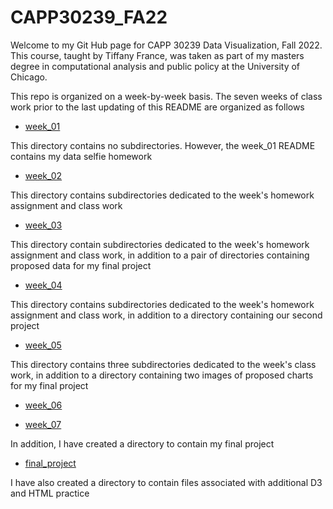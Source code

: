 # CAPP30239_FA22

Welcome to my Git Hub page for CAPP 30239 Data Visualization, Fall 2022. This course, taught by Tiffany France, was taken as part of my masters degree in computational analysis and public policy at the University of Chicago.

This repo is organized on a week-by-week basis. The seven weeks of class work prior to the last updating of this README are organized as follows

- [week_01](https://github.com/marcdloeb/CAPP30239_FA22/tree/main/week_01)

This directory contains no subdirectories. However, the week_01 README contains my data selfie homework

- [week_02](https://github.com/marcdloeb/CAPP30239_FA22/tree/main/week_02)

This directory contains subdirectories dedicated to the week's homework assignment and class work

- [week_03](https://github.com/marcdloeb/CAPP30239_FA22/tree/main/week_03)

This directory contain subdirectories dedicated to the week's homework assignment and class work, in addition to a pair of directories containing proposed data for my final project

- [week_04](https://github.com/marcdloeb/CAPP30239_FA22/tree/main/week_04)

This directory contains subdirectories dedicated to the week's homework assignment and class work, in addition to a directory containing our second project

- [week_05](https://github.com/marcdloeb/CAPP30239_FA22/tree/main/week_05)

This directory contains three subdirectories dedicated to the week's class work, in addition to a directory containing two images of proposed charts for my final project

- [week_06](https://github.com/marcdloeb/CAPP30239_FA22/tree/main/week_06)

- [week_07](https://github.com/marcdloeb/CAPP30239_FA22/tree/main/week_07)

In addition, I have created a directory to contain my final project

- [final_project](https://github.com/marcdloeb/CAPP30239_FA22/tree/main/final_project)

I have also created a directory to contain files associated with additional D3 and HTML practice 
